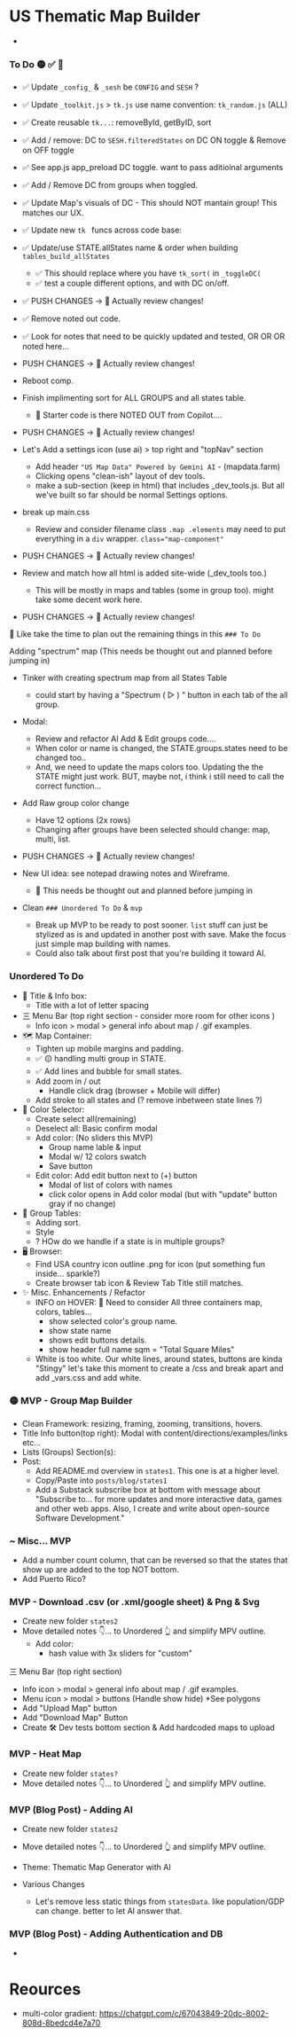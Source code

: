 # US Thematic Map Builder
-

### To Do 🟡 ✅ 🚨 
- ✅ Update `_config_` & `_sesh` be `CONFIG` and `SESH` ? 
- ✅ Update `_toolkit.js` > `tk.js` use name convention: `tk_random.js` (ALL)
- ✅ Create reusable `tk...`: removeById, getByID, sort
- ✅ Add / remove: DC to `SESH.filteredStates` on DC ON toggle & Remove on OFF toggle
- ✅ See app.js app_preload DC toggle. want to pass aditioinal arguments 
- ✅ Add / Remove DC from groups when toggled. 
- ✅ Update Map's visuals of DC - This should NOT mantain group! This matches our UX.
- ✅ Update new `tk ` funcs across code base:
- ✅ Update/use STATE.allStates name & order when building `tables_build_allStates`
  - ✅ This should replace where you have `tk_sort(` in `_toggleDC(`
  - ✅ test a couple different options, and with DC on/off.
- ✅ PUSH CHANGES -> 👀 Actually review changes!

- ✅ Remove noted out code. 
- ✅ Look for notes that need to be quickly updated and tested, OR OR OR noted here...
- PUSH CHANGES -> 👀 Actually review changes!
- Reboot comp.


- Finish implimenting sort for ALL GROUPS and all states table. 
  - 👀 Starter code is there NOTED OUT from Copilot....
- PUSH CHANGES -> 👀 Actually review changes!


- Let's Add a settings icon (use ai) > top right and "topNav" section
  - Add header `"US Map Data" Powered by Gemini AI` - (mapdata.farm)
  - Clicking opens "clean-ish" layout of dev tools.
  - make a sub-section (keep in html) that includes _dev_tools.js. But all we've built so far should be normal Settings options.
- break up main.css
  - Review and consider filename class `.map .elements` may need to put everything in a `div` wrapper. `class="map-component"`
- PUSH CHANGES -> 👀 Actually review changes!

- Review and match how all html is added site-wide (_dev_tools too.)
  - This will be mostly in maps and tables (some in group too). might take some decent work here.
- PUSH CHANGES -> 👀 Actually review changes!

🚨 Like take the time to plan out the remaining things in this `### To Do`

Adding "spectrum" map (This needs be thought out and planned before jumping in)
- Tinker with creating spectrum map from all States Table
  - could start by having a "Spectrum ( ▻ ) " button in each tab of the all group.
- Modal: 
  - Review and refactor AI Add & Edit groups code....
  - When color or name is changed, the STATE.groups.states need to be changed too..
  - And, we need to update the maps colors too. Updating the the STATE might just work. BUT, maybe not, i think i still need to call the correct function...
- Add Raw group color change
  - Have 12 options (2x rows)
  - Changing after groups have been selected should change: map, multi, list.
- PUSH CHANGES -> 👀 Actually review changes!


- New UI idea: see notepad drawing notes and Wireframe.
  - 🚨 This needs be thought out and planned before jumping in
- Clean `### Unordered To Do` & `mvp`
  - Break up MVP to be ready to post sooner. `list` stuff can just be stylized as is and updated in another post with save. Make the focus just simple map building with names.
  - Could also talk about first post that you're building it toward AI. 

### Unordered To Do
- 👤 Title & Info box:
  - Title with a lot of letter spacing
- 三 Menu Bar (top right section - consider more room for other icons )
  - Info icon > modal > general info about map / .gif examples.  
- 🗺️ Map Container:
  - Tighten up mobile margins and padding.
  - ✅ 🟡 handling multi group in STATE.
  - ✅ Add lines and bubble for small states.
  - Add zoom in / out 
    - Handle click drag (browser + Mobile will differ)
  - Add stroke to all states and (? remove inbetween state lines ?)
- 🎨 Color Selector: 
  - Create select all(remaining)
  - Deselect all: Basic confirm modal
  - Add color: (No sliders this MVP)
    - Group name lable & input
    - Modal w/ 12 colors swatch 
    - Save button
  - Edit color: Add edit button next to (+) button 
    - Modal of list of colors with names
    - click color opens in Add color modal (but with "update" button gray if no change)
- 🎼 Group Tables: 
  - Adding sort. 
  - Style
  - ? HOw do we handle if a state is in multiple groups? 
- 🖥️ Browser:
  - Find USA country icon outline .png for icon (put something fun inside... sparkle?)
  - Create browser tab icon & Review Tab Title still matches.   
- ✨ Misc. Enhancements / Refactor
  - INFO on HOVER: 🤔 Need to consider All three containers map, colors, tables...  
    - show selected color's group name.
    - show state name
    - shows edit buttons details. 
    - show header full name sqm = "Total Square Miles"
  - White is too white. Our white lines, around states, buttons are kinda "Stingy" let's take this moment to create a /css and break apart and add _vars.css and add white. 

### 🟡 MVP - Group Map Builder
- Clean Framework: resizing, framing, zooming, transitions, hovers.
- Title Info button(top right): Modal with content/directions/examples/links etc...
- Lists (Groups) Section(s):
- Post: 
  - Add README.md overview in `states1`. This one is at a higher level. 
  - Copy/Paste into `posts/blog/states1` 
  - Add a Substack subscribe box at bottom with message about "Subscribe to... for more updates and more interactive data, games and other web apps. Also, I create and write about open-source Software Development."

### ~ Misc... MVP
- Add a number count column, that can be reversed so that the states that show up are added to the top NOT bottom. 
- Add Puerto Rico?

### MVP - Download .csv (or .xml/google sheet) & Png & Svg
- Create new folder `states2`
- Move detailed notes 👇... to Unordered 👆 and simplify MPV outline.
  - Add color: 
    - hash value with 3x sliders for "custom"

三 Menu Bar (top right section)
  - Info icon > modal > general info about map / .gif examples.  
  - Menu icon > modal > buttons (Handle show hide) *See polygons
  - Add "Upload Map" button  
  - Add "Download Map" Button
  - Create 🛠️ Dev tests bottom section & Add hardcoded maps to upload


### MVP - Heat Map
- Create new folder `states?`
- Move detailed notes 👇... to Unordered 👆 and simplify MPV outline.


### MVP (Blog Post) - Adding AI
- Create new folder `states2`
- Move detailed notes 👇... to Unordered 👆 and simplify MPV outline.

- Theme: Thematic Map Generator with AI
- Various Changes
  - Let's remove less static things from `statesData`. like population/GDP can change. better to let AI answer that. 

### MVP (Blog Post) - Adding Authentication and DB
- 

# Reources
- multi-color gradient: https://chatgpt.com/c/67043849-20dc-8002-808d-8bedcd4e7a70
